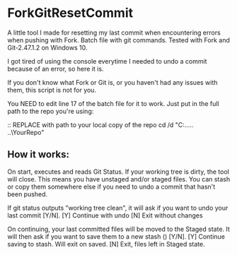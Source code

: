# ForkGitResetCommit
A little tool I made for resetting my last commit when encountering errors when pushing with Fork.
Batch file with git commands. Tested with Fork and Git-2.47.1.2 on Windows 10.

I got tired of using the console everytime I needed to undo a commit because of an error, so here it is.

If you don't know what Fork or Git is, or you haven't had any issues with them, this script is not for you.

You NEED to edit line 17 of the batch file for it to work. Just put in the full path to the repo you're using:

  :: REPLACE with path to your local copy of the repo
  cd /d "C:\...\.. ..\YourRepo"


## How it works:
On start, executes and reads Git Status.
  If your working tree is dirty, the tool will close. This means you have unstaged and/or staged files.
  You can stash or copy them somewhere else if you need to undo a commit that hasn't been pushed.
  
If git status outputs "working tree clean", it will ask if you want to undo your last commit [Y/N].
  [Y] Continue with undo
  [N] Exit without changes

On continuing, your last committed files will be moved to the Staged state. It will then ask if you want to save them to a new stash () [Y/N].
  [Y] Continue saving to stash. Will exit on saved.
  [N] Exit, files left in Staged state.

